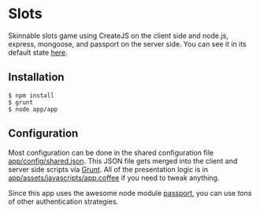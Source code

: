 Slots
===

Skinnable slots game using CreateJS on the client side and node.js, express, mongoose, and passport on the server side.
You can see it in its default state [here](http://oquistador-slots.herokuapp.com/).

Installation
---

    $ npm install
    $ grunt
    $ node app/app
    
Configuration
---

Most configuration can be done in the shared configuration file [app/config/shared.json]( https://github.com/oquistador/Slots/blob/master/app/config/shared.json). This JSON file gets merged into the client and server side scripts via [Grunt](https://github.com/gruntjs/grunt). All of the presentation logic is in [app/assets/javascripts/app.coffee](https://github.com/oquistador/Slots/blob/master/app/assets/javascripts/app.coffee) if you need to tweak anything.

Since this app uses the awesome node module [passport](https://github.com/jaredhanson/passport), you can use *tons* of other authentication strategies.
